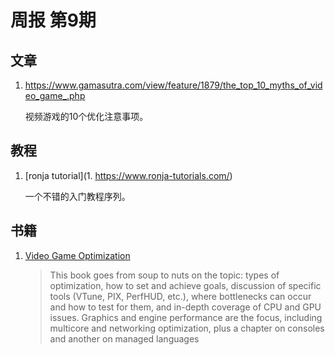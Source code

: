 
# 周报 第9期

## 文章

1. https://www.gamasutra.com/view/feature/1879/the_top_10_myths_of_video_game_.php
     
      视频游戏的10个优化注意事项。

## 教程

1. [ronja tutorial](1. https://www.ronja-tutorials.com/)
   
    一个不错的入门教程序列。

## 书籍

1. [Video Game Optimization](http://www.realtimerendering.com/blog/video-game-optimization-a-good-book/)
      > This book goes from soup to nuts on the topic: types of optimization, how to set and achieve goals, discussion of specific tools (VTune, PIX, PerfHUD, etc.), where bottlenecks can occur and how to test for them, and in-depth coverage of CPU and GPU issues. Graphics and engine performance are the focus, including multicore and networking optimization, plus a chapter on consoles and another on managed languages